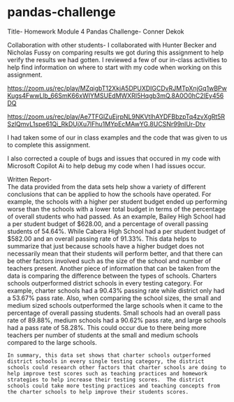 # pandas-challenge
Title- Homework Module 4 Pandas Challenge- Conner Dekok

Collaboration with other students- I collaborated with Hunter Becker and Nicholas Fussy on comparing results we got during this assignment to help verify the results we had gotten. I reviewed a few of our in-class activities to help find information on where to start with my code when working on this assignment. 

https://zoom.us/rec/play/MZqigbT12XkjA5DPUXDIGCDvRJMTpXnjGq1wBPwKugs4FwwLlb_66SmK66xWIYMSUEdMWXRI5Hqgb3mQ.8A0O0hC2lEy456DQ

https://zoom.us/rec/play/Ae7TFGlZuEjrpNL9NKVtlhAYDFBbzpTq4zvXgRt5RSzlQmvL1spe61Qi_RkDUjXu7lFhu1MYpEcMAwYG.8UCSNr99nlUr-Dtv

I had taken some of our in class examples and the code that was given to us to complete this assignment. 

I also corrected a couple of bugs and issues that occured in my code with Microsoft Copilot Ai to help debug my code when I had issues occur. 


Written Report-  
The data provided from the data sets help show a variety of different conclusions that can be applied to how the schools have operated. For example, the schools with a higher per student budget ended up performing worse than the schools with a lower total budget in terms of the percentage of overall students who had passed. As an example, Bailey High School had a per student budget of $628.00, and a percentage of overall passing students of 54.64%. While Cabera High School had a per student budget of $582.00 and an overall passing rate of 91.33%. This data helps to summarize that just because schools have a higher budget does not necessarily mean that their students will perform better, and that there can be other factors involved such as the size of the school and number of teachers present. 
	Another piece of information that can be taken from the data is comparing the difference between the types of schools. Charters schools outperformed district schools in every testing category. For example, charter schools had a 90.43% passing rate while district only had a 53.67% pass rate.  Also, when comparing the school sizes, the small and medium sized schools outperformed the large schools when it came to the percentage of overall passing students. Small schools had an overall pass rate of 89.88%, medium schools had a 90.62% pass rate, and large schools had a pass rate of 58.28%. This could occur due to there being more teachers per number of students at the small and medium schools compared to the large schools. 

	In summary, this data set shows that charter schools outperformed district schools in every single testing category, the district schools could research other factors that charter schools are doing to help improve test scores such as teaching practices and homework strategies to help increase their testing scores.  The district schools could take more testing practices and teaching concepts from the charter schools to help improve their students scores. 

	
	

